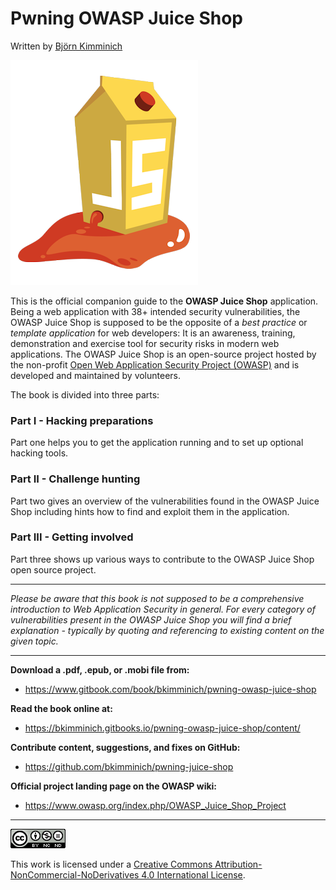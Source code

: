 # Pwning OWASP Juice Shop

Written by [Björn Kimminich](http://kimminich.de)

![OWASP Juice Shop logo](introduction/img/JuiceShop_Logo.png)

This is the official companion guide to the __OWASP Juice Shop__
application. Being a web application with 38+ intended security
vulnerabilities, the OWASP Juice Shop is supposed to be the opposite of
a _best practice_ or _template application_ for web developers: It is an
awareness, training, demonstration and exercise tool for security risks
in modern web applications. The OWASP Juice Shop is an open-source
project hosted by the non-profit
[Open Web Application Security Project (OWASP)](https://owasp.org) and
is developed and maintained by volunteers.

The book is divided into three parts:

### Part I - Hacking preparations

Part one helps you to get the application running and to set up optional
hacking tools.

### Part II - Challenge hunting

Part two gives an overview of the vulnerabilities found in the OWASP
Juice Shop including hints how to find and exploit them in the
application.

### Part III - Getting involved

Part three shows up various ways to contribute to the OWASP Juice Shop
open source project.

----

_Please be aware that this book is not supposed to be a comprehensive
introduction to Web Application Security in general. For every category
of vulnerabilities present in the OWASP Juice Shop you will find a brief
explanation - typically by quoting and referencing to existing content
on the given topic._

----

__Download a .pdf, .epub, or .mobi file from:__

* https://www.gitbook.com/book/bkimminich/pwning-owasp-juice-shop

__Read the book online at:__

* https://bkimminich.gitbooks.io/pwning-owasp-juice-shop/content/

__Contribute content, suggestions, and fixes on GitHub:__

* https://github.com/bkimminich/pwning-juice-shop

__Official project landing page on the OWASP wiki:__

* https://www.owasp.org/index.php/OWASP_Juice_Shop_Project

----

[![CC BY-NC-ND 4.0](introduction/img/cc_by-nc-nd_4.0.png)](https://creativecommons.org/licenses/by-nc-nd/4.0/)

This work is licensed under a
[Creative Commons Attribution-NonCommercial-NoDerivatives 4.0 International License](https://creativecommons.org/licenses/by-nc-nd/4.0/).
